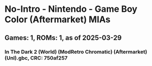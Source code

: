 # No-Intro - Nintendo - Game Boy Color (Aftermarket) MIAs
## Games: 1, ROMs: 1, as of 2025-03-29

### In The Dark 2 (World) (ModRetro Chromatic) (Aftermarket) (Unl).gbc, CRC: 750af257

